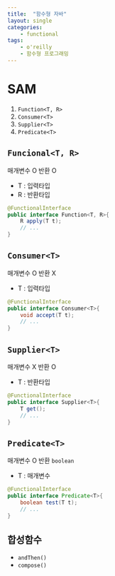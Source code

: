 ```yaml
---
title:  "함수형 자바"
layout: single
categories:
    - functional
tags:
    - o'reilly
    - 함수형 프로그래밍
---
```


# SAM
1. `Function<T, R>`
2. `Consumer<T>`
3. `Supplier<T>`
4. `Predicate<T>`

## `Funcional<T, R>`
매개변수 O 반환 O
- T : 입력타입
- R : 반환타입
```java
@FunctionalInterface
public interface Function<T, R>{
    R apply(T t);
    // ...
}
```

## `Consumer<T>`
매개변수 O 반환 X
- T : 입력타입
```java
@FunctionalInterface
public interface Consumer<T>{
    void accept(T t);
    // ...
}
```
## `Supplier<T>`
매개변수 X 반환 O
- T : 반환타입
```java
@FunctionalInterface
public interface Supplier<T>{
    T get();
    // ...
}
```

## `Predicate<T>`
매개변수 O 반환 `boolean`
- T : 매개변수
```java
@FunctionalInterface
public interface Predicate<T>{
    boolean test(T t);
    // ...
}
```

## 합성함수
- `andThen()`
- `compose()`
```java


```






